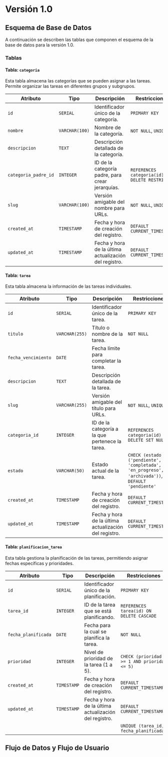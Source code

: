# Versión 1.0

## Esquema de Base de Datos

A continuación se describen las tablas que componen el esquema de la base de datos para la versión 1.0.

### Tablas

#### Tabla: `categoria`

Esta tabla almacena las categorías que se pueden asignar a las tareas. Permite organizar las tareas en diferentes grupos y subgrupos.

| Atributo             | Tipo           | Descripción                                           | Restricciones                                 |
| -------------------- | -------------- | ----------------------------------------------------- | --------------------------------------------- |
| `id`                 | `SERIAL`       | Identificador único de la categoría.                  | `PRIMARY KEY`                                 |
| `nombre`             | `VARCHAR(100)` | Nombre de la categoría.                               | `NOT NULL`, `UNIQUE`                          |
| `descripcion`        | `TEXT`         | Descripción detallada de la categoría.                |                                               |
| `categoria_padre_id` | `INTEGER`      | ID de la categoría padre, para crear jerarquías.      | `REFERENCES categoria(id) ON DELETE RESTRICT` |
| `slug`               | `VARCHAR(100)` | Versión amigable del nombre para URLs.                | `NOT NULL`, `UNIQUE`                          |
| `created_at`         | `TIMESTAMP`    | Fecha y hora de creación del registro.                | `DEFAULT CURRENT_TIMESTAMP`                   |
| `updated_at`         | `TIMESTAMP`    | Fecha y hora de la última actualización del registro. | `DEFAULT CURRENT_TIMESTAMP`                   |

#### Tabla: `tarea`

Esta tabla almacena la información de las tareas individuales.

| Atributo            | Tipo           | Descripción                                           | Restricciones                                                                                      |
| ------------------- | -------------- | ----------------------------------------------------- | -------------------------------------------------------------------------------------------------- |
| `id`                | `SERIAL`       | Identificador único de la tarea.                      | `PRIMARY KEY`                                                                                      |
| `titulo`            | `VARCHAR(255)` | Título o nombre de la tarea.                          | `NOT NULL`                                                                                         |
| `fecha_vencimiento` | `DATE`         | Fecha límite para completar la tarea.                 |                                                                                                    |
| `descripcion`       | `TEXT`         | Descripción detallada de la tarea.                    |                                                                                                    |
| `slug`              | `VARCHAR(255)` | Versión amigable del título para URLs.                | `NOT NULL`, `UNIQUE`                                                                               |
| `categoria_id`      | `INTEGER`      | ID de la categoría a la que pertenece la tarea.       | `REFERENCES categoria(id) ON DELETE SET NULL`                                                      |
| `estado`            | `VARCHAR(50)`  | Estado actual de la tarea.                            | `CHECK (estado IN ('pendiente', 'completada', 'en_progreso', 'archivada'))`, `DEFAULT 'pendiente'` |
| `created_at`        | `TIMESTAMP`    | Fecha y hora de creación del registro.                | `DEFAULT CURRENT_TIMESTAMP`                                                                        |
| `updated_at`        | `TIMESTAMP`    | Fecha y hora de la última actualización del registro. | `DEFAULT CURRENT_TIMESTAMP`                                                                        |

#### Tabla: `planificacion_tarea`

Esta tabla gestiona la planificación de las tareas, permitiendo asignar fechas específicas y prioridades.

| Atributo            | Tipo        | Descripción                                           | Restricciones                               |
| ------------------- | ----------- | ----------------------------------------------------- | ------------------------------------------- |
| `id`                | `SERIAL`    | Identificador único de la planificación.              | `PRIMARY KEY`                               |
| `tarea_id`          | `INTEGER`   | ID de la tarea que se está planificando.              | `REFERENCES tarea(id) ON DELETE CASCADE`    |
| `fecha_planificada` | `DATE`      | Fecha para la cual se planifica la tarea.             | `NOT NULL`                                  |
| `prioridad`         | `INTEGER`   | Nivel de prioridad de la tarea (1 a 5).               | `CHECK (prioridad >= 1 AND prioridad <= 5)` |
| `created_at`        | `TIMESTAMP` | Fecha y hora de creación del registro.                | `DEFAULT CURRENT_TIMESTAMP`                 |
| `updated_at`        | `TIMESTAMP` | Fecha y hora de la última actualización del registro. | `DEFAULT CURRENT_TIMESTAMP`                 |
|                     |             |                                                       | `UNIQUE (tarea_id, fecha_planificada)`      |

## Flujo de Datos y Flujo de Usuario
